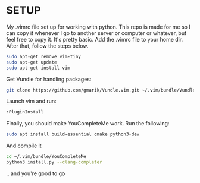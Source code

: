 # SETUP
My .vimrc file set up for working with python. This repo is made for me so I can copy it whenever I go to another server or computer or whatever, but feel free to copy it. It's pretty basic.
Add the .vimrc file to your home dir. After that, follow the steps below.

```bash
sudo apt-get remove vim-tiny
sudo apt-get update
sudo apt-get install vim
```

Get Vundle for handling packages:

```bash
git clone https://github.com/gmarik/Vundle.vim.git ~/.vim/bundle/Vundle.vim
```

Launch vim and run:

```Bash
:PluginInstall
```

Finally, you should make YouCompleteMe work. Run the following:
```Bash
sudo apt install build-essential cmake python3-dev
```
And compile it

```Bash
cd ~/.vim/bundle/YouCompleteMe
python3 install.py --clang-completer
```

.. and you're good to go
